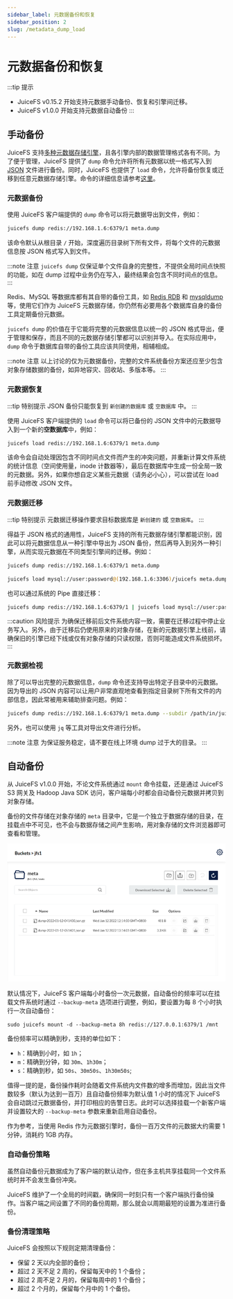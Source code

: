 ```yaml
---
sidebar_label: 元数据备份和恢复
sidebar_position: 2
slug: /metadata_dump_load
---
```

# 元数据备份和恢复

:::tip 提示
- JuiceFS v0.15.2 开始支持元数据手动备份、恢复和引擎间迁移。
- JuiceFS v1.0.0 开始支持元数据自动备份
:::

## 手动备份

JuiceFS 支持[多种元数据存储引擎](../reference/how_to_setup_metadata_engine.md)，且各引擎内部的数据管理格式各有不同。为了便于管理，JuiceFS 提供了 `dump` 命令允许将所有元数据以统一格式写入到 [JSON](https://www.json.org/json-en.html) 文件进行备份。同时，JuiceFS 也提供了 `load` 命令，允许将备份恢复或迁移到任意元数据存储引擎。命令的详细信息请参考[这里](../reference/command_reference.md#juicefs-dump)。

### 元数据备份

使用 JuiceFS 客户端提供的 `dump` 命令可以将元数据导出到文件，例如：

```bash
juicefs dump redis://192.168.1.6:6379/1 meta.dump
```

该命令默认从根目录 `/` 开始，深度遍历目录树下所有文件，将每个文件的元数据信息按 JSON 格式写入到文件。

:::note 注意
`juicefs dump` 仅保证单个文件自身的完整性，不提供全局时间点快照的功能，如在 dump 过程中业务仍在写入，最终结果会包含不同时间点的信息。
:::

Redis、MySQL 等数据库都有其自带的备份工具，如 [Redis RDB](https://redis.io/topics/persistence#backing-up-redis-data) 和 [mysqldump](https://dev.mysql.com/doc/mysql-backup-excerpt/5.7/en/mysqldump-sql-format.html) 等，使用它们作为 JuiceFS 元数据存储，你仍然有必要用各个数据库自身的备份工具定期备份元数据。

`juicefs dump` 的价值在于它能将完整的元数据信息以统一的 JSON 格式导出，便于管理和保存，而且不同的元数据存储引擎都可以识别并导入。在实际应用中，`dump` 命令于数据库自带的备份工具应该共同使用，相辅相成。

:::note 注意
以上讨论的仅为元数据备份，完整的文件系统备份方案还应至少包含对象存储数据的备份，如异地容灾、回收站、多版本等。
:::

### 元数据恢复

:::tip 特别提示
JSON 备份只能恢复到 `新创建的数据库` 或 `空数据库` 中。
:::

使用 JuiceFS 客户端提供的 `load` 命令可以将已备份的 JSON 文件中的元数据导入到一个新的**空数据库**中，例如：

```bash
juicefs load redis://192.168.1.6:6379/1 meta.dump
```

该命令会自动处理因包含不同时间点文件而产生的冲突问题，并重新计算文件系统的统计信息（空间使用量，inode 计数器等），最后在数据库中生成一份全局一致的元数据。另外，如果你想自定义某些元数据（请务必小心），可以尝试在 load 前手动修改 JSON 文件。

### 元数据迁移

:::tip 特别提示
元数据迁移操作要求目标数据库是 `新创建的` 或 `空数据库`。
:::

得益于 JSON 格式的通用性，JuiceFS 支持的所有元数据存储引擎都能识别，因此可以将元数据信息从一种引擎中导出为 JSON 备份，然后再导入到另外一种引擎，从而实现元数据在不同类型引擎间的迁移。例如：

```bash
juicefs dump redis://192.168.1.6:6379/1 meta.dump
```
```bash
juicefs load mysql://user:password@(192.168.1.6:3306)/juicefs meta.dump
```

也可以通过系统的 Pipe 直接迁移：

```bash
juicefs dump redis://192.168.1.6:6379/1 | juicefs load mysql://user:password@(192.168.1.6:3306)/juicefs
```

:::caution 风险提示
为确保迁移前后文件系统内容一致，需要在迁移过程中停止业务写入。另外，由于迁移后仍使用原来的对象存储，在新的元数据引擎上线前，请确保旧的引擎已经下线或仅有对象存储的只读权限，否则可能造成文件系统损坏。
:::

### 元数据检视

除了可以导出完整的元数据信息，`dump` 命令还支持导出特定子目录中的元数据。因为导出的 JSON 内容可以让用户非常直观地查看到指定目录树下所有文件的内部信息，因此常被用来辅助排查问题。例如：

```bash
juicefs dump redis://192.168.1.6:6379/1 meta.dump --subdir /path/in/juicefs
```

另外，也可以使用 `jq` 等工具对导出文件进行分析。

:::note 注意
为保证服务稳定，请不要在线上环境 dump 过于大的目录。
:::

## 自动备份

从 JuiceFS v1.0.0 开始，不论文件系统通过 `mount` 命令挂载，还是通过 JuiceFS S3 网关及 Hadoop Java SDK 访问，客户端每小时都会自动备份元数据并拷贝到对象存储。

备份的文件存储在对象存储的 `meta` 目录中，它是一个独立于数据存储的目录，在挂载点中不可见，也不会与数据存储之间产生影响，用对象存储的文件浏览器即可查看和管理。

![](../images/meta-auto-backup-list.png)

默认情况下，JuiceFS 客户端每小时备份一次元数据，自动备份的频率可以在挂载文件系统时通过 `--backup-meta` 选项进行调整，例如，要设置为每 8 个小时执行一次自动备份：

```
sudo juicefs mount -d --backup-meta 8h redis://127.0.0.1:6379/1 /mnt
```

备份频率可以精确到秒，支持的单位如下：

- `h`：精确到小时，如 `1h`；
- `m`：精确到分钟，如 `30m`、`1h30m`；
- `s`：精确到秒，如 `50s`、`30m50s`、`1h30m50s`;

值得一提的是，备份操作耗时会随着文件系统内文件数的增多而增加，因此当文件数较多（默认为达到一百万）且自动备份频率为默认值 1 小时的情况下 JuiceFS 会自动跳过元数据备份，并打印相应的告警日志。此时可以选择挂载一个新客户端并设置较大的 `--backup-meta` 参数来重新启用自动备份。

作为参考，当使用 Redis 作为元数据引擎时，备份一百万文件的元数据大约需要 1 分钟，消耗约 1GB 内存。

### 自动备份策略

虽然自动备份元数据成为了客户端的默认动作，但在多主机共享挂载同一个文件系统时并不会发生备份冲突。

JuiceFS 维护了一个全局的时间戳，确保同一时刻只有一个客户端执行备份操作。当客户端之间设置了不同的备份周期，那么就会以周期最短的设置为准进行备份。

### 备份清理策略

JuiceFS 会按照以下规则定期清理备份：

- 保留 2 天以内全部的备份；
- 超过 2 天不足 2 周的，保留每天中的 1 个备份；
- 超过 2 周不足 2 月的，保留每周中的 1 个备份；
- 超过 2 个月的，保留每个月中的 1 个备份。
